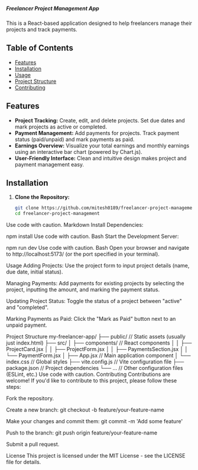 ##### Freelancer Project Management App #####


This is a React-based application designed to help freelancers manage their projects and track payments.  

## Table of Contents ##

- [Features](#features)
- [Installation](#installation)
- [Usage](#usage)
- [Project Structure](#project-structure)
- [Contributing](#contributing)

## Features ##

- **Project Tracking:** Create, edit, and delete projects. Set due dates and mark projects as active or completed.
- **Payment Management:**  Add payments for projects. Track payment status (paid/unpaid) and mark payments as paid.
- **Earnings Overview:** Visualize your total earnings and monthly earnings using an interactive bar chart (powered by Chart.js). 
- **User-Friendly Interface:**  Clean and intuitive design makes project and payment management easy.



## Installation ##

1. **Clone the Repository:**
   ```bash
   git clone https://github.com/mitesh0189/freelancer-project-management.git
   cd freelancer-project-management
Use code with caution.
Markdown
Install Dependencies:

npm install
Use code with caution.
Bash
Start the Development Server:

npm run dev
Use code with caution.
Bash
Open your browser and navigate to http://localhost:5173/ (or the port specified in your terminal).

Usage
Adding Projects: Use the project form to input project details (name, due date, initial status).

Managing Payments: Add payments for existing projects by selecting the project, inputting the amount, and marking the payment status.

Updating Project Status: Toggle the status of a project between "active" and "completed".

Marking Payments as Paid: Click the "Mark as Paid" button next to an unpaid payment.

Project Structure
my-freelancer-app/
  ├── public/         // Static assets (usually just index.html)
  ├── src/
  │   ├── components/    // React components
  │   │   ├── ProjectCard.jsx
  │   │   ├── ProjectForm.jsx
  │   │   ├── PaymentsSection.jsx
  │   │   └── PaymentForm.jsx
  │   ├── App.jsx        // Main application component
  │   └── index.css      // Global styles
  ├── vite.config.js   // Vite configuration file
  ├── package.json      // Project dependencies 
  └── ...               // Other configuration files (ESLint, etc.)
Use code with caution.
Contributing
Contributions are welcome! If you'd like to contribute to this project, please follow these steps:

Fork the repository.

Create a new branch: git checkout -b feature/your-feature-name

Make your changes and commit them: git commit -m 'Add some feature'

Push to the branch: git push origin feature/your-feature-name

Submit a pull request.

License
This project is licensed under the MIT License - see the LICENSE file for details.



